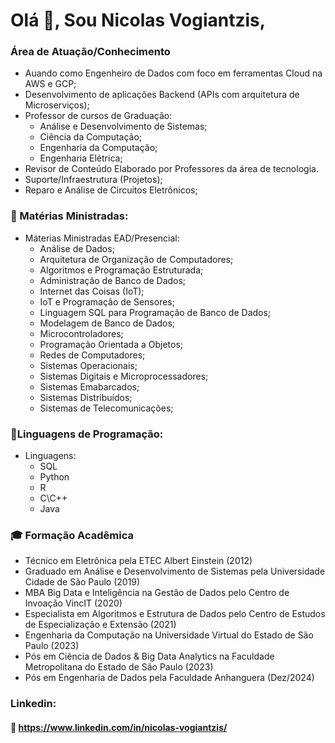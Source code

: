 # Olá 👋, Sou Nicolas Vogiantzis,

### Área de Atuação/Conhecimento

- Auando como Engenheiro de Dados com foco em ferramentas Cloud na AWS e GCP;
- Desenvolvimento de aplicações Backend (APIs com arquitetura de Microserviços);
- Professor de cursos de Graduação:
   - Análise e Desenvolvimento de Sistemas;
   - Ciência da Computação;
   - Engenharia da Computação;
   - Engenharia Elétrica;
- Revisor de Conteúdo Elaborado por Professores da área de tecnologia.
- Suporte/Infraestrutura (Projetos);
- Reparo e Análise de Circuitos Eletrônicos;

### :triangular_flag_on_post: Matérias Ministradas:

- Máterias Ministradas EAD/Presencial:
  - Análise de Dados;
  - Arquitetura de Organização de Computadores;
  - Algoritmos e Programação Estruturada;
  - Administração de Banco de Dados;
  - Internet das Coisas (IoT);
  - IoT e Programação de Sensores;
  - Linguagem SQL para Programação de Banco de Dados;
  - Modelagem de Banco de Dados;
  - Microcontroladores;
  - Programação Orientada a Objetos;
  - Redes de Computadores;
  - Sistemas Operacionais;
  - Sistemas Digitais e Microprocessadores;
  - Sistemas Emabarcados;
  - Sistemas Distribuídos;
  - Sistemas de Telecomunicações;

### :triangular_flag_on_post:Linguagens de Programação:
- Linguagens:
  - SQL
  - Python
  - R
  - C\C++
  - Java
  <!-- - NodeJs
  - PHP
  -->

  
  
### :mortar_board: Formação Acadêmica 

- Técnico em Eletrônica pela ETEC Albert Einstein (2012) 
- Graduado em Análise e Desenvolvimento de Sistemas pela Universidade Cidade de São Paulo (2019) 
- MBA Big Data e Inteligência na Gestão de Dados pelo Centro de Invoação VincIT (2020) 
- Especialista em Algoritmos e Estrutura de Dados pelo Centro de Estudos de Especialização e Extensão (2021)
- Engenharia da Computação na Universidade Virtual do Estado de São Paulo (2023)
- Pós em Ciência de Dados & Big Data Analytics na Faculdade Metropolitana do Estado de São Paulo (2023)
- Pós em Engenharia de Dados pela Faculdade Anhanguera (Dez/2024)



  
### Linkedin:
#### :link: https://www.linkedin.com/in/nicolas-vogiantzis/
<!--
![Top Langs](https://github-readme-stats.vercel.app/api/top-langs/?username=nickvgs&hide_progress=false)
# Dados Técnicos do GitHub

<p align="center">
<a href="https://github.com/anuraghazra/github-readme-stats">
  <img align="center" src="https://github-readme-stats.vercel.app/api/top-langs/?username=nickvgs&layout=compact&theme=dark" /> 
</a> 
</p>
-->


<!--
**nickvgs/nickvgs** is a ✨ _special_ ✨ repository because its `README.md` (this file) appears on your GitHub profile.

Here are some ideas to get you started:

- 🔭 I’m currently working on ...
- 🌱 I’m currently learning ...
- 👯 I’m looking to collaborate on ...
- 🤔 I’m looking for help with ...
- 💬 Ask me about ...
- 📫 How to reach me: ...
- 😄 Pronouns: ...
- ⚡ Fun fact: ...
-->
